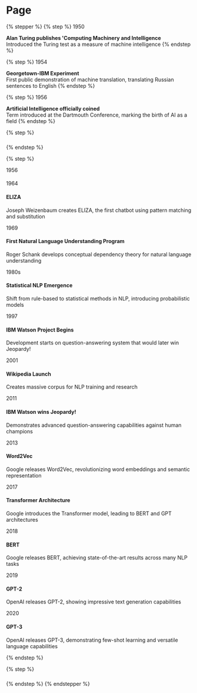 # Page

{% stepper %}
{% step %}
1950

**Alan Turing publishes 'Computing Machinery and Intelligence**\
Introduced the Turing test as a measure of machine intelligence
{% endstep %}

{% step %}
1954

**Georgetown-IBM Experiment**\
First public demonstration of machine translation, translating Russian sentences to English
{% endstep %}

{% step %}
1956

**Artificial Intelligence officially coined**\
Term introduced at the Dartmouth Conference, marking the birth of AI as a field
{% endstep %}

{% step %}
###


{% endstep %}

{% step %}




1956

####

1964

#### ELIZA

Joseph Weizenbaum creates ELIZA, the first chatbot using pattern matching and substitution

1969

#### First Natural Language Understanding Program

Roger Schank develops conceptual dependency theory for natural language understanding

1980s

#### Statistical NLP Emergence

Shift from rule-based to statistical methods in NLP, introducing probabilistic models

1997

#### IBM Watson Project Begins

Development starts on question-answering system that would later win Jeopardy!

2001

#### Wikipedia Launch

Creates massive corpus for NLP training and research

2011

#### IBM Watson wins Jeopardy!

Demonstrates advanced question-answering capabilities against human champions

2013

#### Word2Vec

Google releases Word2Vec, revolutionizing word embeddings and semantic representation

2017

#### Transformer Architecture

Google introduces the Transformer model, leading to BERT and GPT architectures

2018

#### BERT

Google releases BERT, achieving state-of-the-art results across many NLP tasks

2019

#### GPT-2

OpenAI releases GPT-2, showing impressive text generation capabilities

2020

#### GPT-3

OpenAI releases GPT-3, demonstrating few-shot learning and versatile language capabilities


{% endstep %}

{% step %}
###


{% endstep %}
{% endstepper %}


